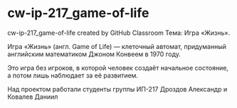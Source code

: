 # cw-ip-217_game-of-life
cw-ip-217_game-of-life created by GitHub Classroom
Тема: Игра «Жизнь».

Игра «Жизнь» (англ. Game of Life) — клеточный автомат, придуманный английским математиком Джоном Конвеем в 1970 году.

Это игра без игроков, в которой человек создаёт начальное состояние, а потом лишь наблюдает за её развитием. 

Над проектом работали студенты группы ИП-217 Дроздов Александр и Ковалев Даниил
